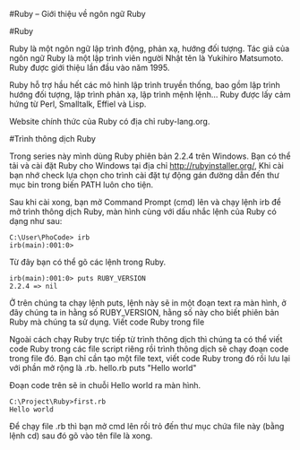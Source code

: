 #Ruby – Giới thiệu về ngôn ngữ Ruby

#Ruby

Ruby là một ngôn ngữ lập trình động, phản xạ, hướng đối tượng. Tác giả của ngôn ngữ Ruby là một lập trình viên người Nhật tên là Yukihiro Matsumoto. Ruby được giới thiệu lần đầu vào năm 1995.

Ruby hỗ trợ hầu hết các mô hình lập trình truyền thống, bao gồm lập trình hướng đối tượng, lập trình phản xạ, lập trình mệnh lệnh… Ruby được lấy cảm hứng từ Perl, Smalltalk, Effiel và Lisp.

Website chính thức của Ruby có địa chỉ ruby-lang.org.

#Trình thông dịch Ruby

Trong series này mình dùng Ruby phiên bản 2.2.4 trên Windows. Bạn có thể tải và cài đặt Ruby cho Windows tại địa chỉ http://rubyinstaller.org/, Khi cài bạn nhớ check lựa chọn cho trình cài đặt tự động gán đường dẫn đến thư mục bin trong biến PATH luôn cho tiện.

Sau khi cài xong, bạn mở Command Prompt (cmd) lên và chạy lệnh irb để mở trình thông dịch Ruby, màn hình cùng với dấu nhắc lệnh của Ruby có dạng như sau:

```
C:\User\PhoCode> irb
irb(main):001:0>
```

Từ đây bạn có thể gõ các lệnh trong Ruby.

```
irb(main):001:0> puts RUBY_VERSION
2.2.4 => nil
```


Ở trên chúng ta chạy lệnh puts, lệnh này sẽ in một đoạn text ra màn hình, ở đây chúng ta in hằng số RUBY_VERSION, hằng số này cho biết phiên bản Ruby mà chúng ta sử dụng.
Viết code Ruby trong file

Ngoài cách chạy Ruby trực tiếp từ trình thông dịch thì chúng ta có thể viết code Ruby trong các file script riêng rồi trình thông dịch sẽ chạy đoạn code trong file đó. Bạn chỉ cần tạo một file text, viết code Ruby trong đó rồi lưu lại với phần mở rộng là .rb.
hello.rb
puts "Hello world"

Đoạn code trên sẽ in chuỗi Hello world ra màn hình.

```
C:\Project\Ruby>first.rb 
Hello world
```

Để chạy file .rb thì bạn mở cmd lên rồi trỏ đến thư mục chứa file này (bằng lệnh cd) sau đó gõ vào tên file là xong.
